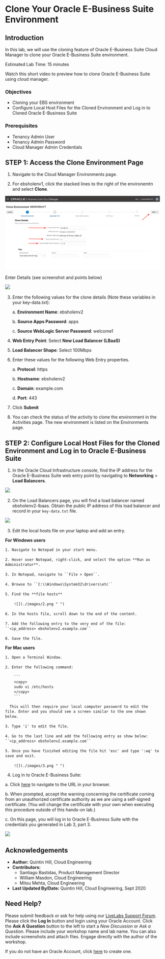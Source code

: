 # Clone Your Oracle E-Business Suite Environment

## **Introduction**
In this lab, we will use the cloning feature of Oracle E-Business Suite Cloud Manager to clone your Oracle E-Business Suite environment.

Estimated Lab Time: 15 minutes

Watch this short video to preview how to clone Oracle E-Business Suite using cloud manager.

[](youtube:Rxm2_5uL0Lg)

### **Objectives**
* Cloning your EBS environment
* Configure Local Host Files for the Cloned Environment and Log in to Cloned Oracle E-Business Suite

### **Prerequisites**
* Tenancy Admin User
* Tenancy Admin Password
* Cloud Manager Admin Credentials

## **STEP 1:** Access the Clone Environment Page

1. Navigate to the Cloud Manager Environments page.

2. For ebsholenv1, click the stacked lines to the right of the environemtn and select **Clone**. 

  ![](./images/clone.png " ")

  Enter Details (see screenshot and points below)

  ![](./images/1.png " ")

3. Enter the following values for the clone details (Note these variables in your key-data.txt):

    a. **Environment Name**: ebsholenv2

    b. **Source Apps Password**: apps

    c. **Source WebLogic Server Password**: welcome1

4. **Web Entry Point**: Select **New Load Balancer (LBaaS)**

5. **Load Balancer Shape**: Select 100Mbps

6. Enter these values for the following Web Entry properties.

    a. **Protocol**: https

    b. **Hostname**: ebsholenv2

    c. **Domain**: example.com

    d. **Port**: 443

7. Click **Submit**

8. You can check the status of the activity to clone the environment in the Activities page. The new environment is listed on the Environments page.

## **STEP 2:** Configure Local Host Files for the Cloned Environment and Log in to Oracle E-Business Suite

1. In the Oracle Cloud Infrastructure console, find the IP address for the Oracle E-Business Suite web entry point by navigating to **Networking** > **Load Balancers**.

![](./images/lbs.png " ")

2. On the Load Balancers page, you will find a load balancer named ebsholenv2-lbaas. Obtain the public IP address of this load balancer and record in your ```key-data.txt``` file.

![](./images/lb2.png " ")

3. Edit the local hosts file on your laptop and add an entry.

  **For Windows users**

    1. Navigate to Notepad in your start menu.

    2. Hover over Notepad, right-click, and select the option **Run as Administrator**.

    3. In Notepad, navigate to ``File > Open``.

    4. Browse to ``C:\\Windows\System32\drivers\etc``

    5. Find the **file hosts**

        ![](./images/2.png " ")

    6. In the hosts file, scroll down to the end of the content.

    7. Add the following entry to the very end of the file:
    ``<ip_address> ebsholenv2.example.com``

    8. Save the file.

  **For Mac users**

    1. Open a Terminal Window.

    2. Enter the following command:

        ```
        <copy>
        sudo vi /etc/hosts
        </copy>
        ```

      This will then require your local computer password to edit the file. Enter and you should see a screen similar to the one shown below.

    3. Type 'i' to edit the file.

    4. Go to the last line and add the following entry as show below:
    ``<ip_address> ebsholenv2.example.com``

    5. Once you have finished editing the file hit 'esc' and type ':wq' to save and exit.

        ![](./images/3.png " ")

4. Log in to Oracle E-Business Suite:

  a. Click [here](https://ebsholenv2.example.com/OA_HTML/AppsLocalLogin.jsp) to navigate to the URL in your browser.

  b. When prompted, accept the warning concerning the certificate coming from an unauthorized certificate authority as we are using a self-signed certificate. (You will change the certificate with your own when executing this procedure outside of this hands-on lab.)

  c. On this page, you will log in to Oracle E-Business Suite with the credentials you generated in Lab 3, part 3.

  ![](./images/4.png " ")

## Acknowledgements

* **Author:** Quintin Hill, Cloud Engineering
* **Contributors:** 
  - Santiago Bastidas, Product Management Director
  - William Masdon, Cloud Engineering
  - Mitsu Mehta, Cloud Engineering
* **Last Updated By/Date:** Quintin Hill, Cloud Engineering, Sept 2020

## Need Help?
Please submit feedback or ask for help using our [LiveLabs Support Forum](https://community.oracle.com/tech/developers/categories/ebs-on-oci-automation). Please click the **Log In** button and login using your Oracle Account. Click the **Ask A Question** button to the left to start a *New Discussion* or *Ask a Question*.  Please include your workshop name and lab name.  You can also include screenshots and attach files.  Engage directly with the author of the workshop.

If you do not have an Oracle Account, click [here](https://profile.oracle.com/myprofile/account/create-account.jspx) to create one. 
